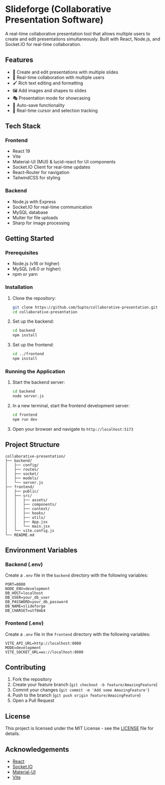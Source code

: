 # Slideforge (Collaborative Presentation Software)

A real-time collaborative presentation tool that allows multiple users to create and edit presentations simultaneously. Built with React, Node.js, and Socket.IO for real-time collaboration.

## Features

- 🎨 Create and edit presentations with multiple slides
- 👥 Real-time collaboration with multiple users
- 🖌️ Rich text editing and formatting
- 🖼️ Add images and shapes to slides
- 🎭 Presentation mode for showcasing
- 💾 Auto-save functionality
- 🔄 Real-time cursor and selection tracking

## Tech Stack

### Frontend
- React 19
- Vite
- Material-UI (MUI) & lucid-react for UI components
- Socket.IO Client for real-time updates
- React-Router for navigation
- TailwindCSS for styling

### Backend
- Node.js with Express
- Socket.IO for real-time communication
- MySQL database
- Multer for file uploads
- Sharp for image processing

## Getting Started

### Prerequisites

- Node.js (v16 or higher)
- MySQL (v8.0 or higher)
- npm or yarn

### Installation

1. Clone the repository:
   ```bash
   git clone https://github.com/5upto/collaborative-presentation.git
   cd collaborative-presentation
   ```

2. Set up the backend:
   ```bash
   cd backend
   npm install
   ```

3. Set up the frontend:
   ```bash
   cd ../frontend
   npm install
   ```

### Running the Application

1. Start the backend server:
   ```bash
   cd backend
   node server.js
   ```

2. In a new terminal, start the frontend development server:
   ```bash
   cd frontend
   npm run dev
   ```

3. Open your browser and navigate to `http://localhost:5173`

## Project Structure

```
collaborative-presentation/
├── backend/                    
│   ├── config/                 
│   ├── routes/                
│   ├── socket/                
│   ├── models/               
│   └── server.js               
├── frontend/                  
│   ├── public/               
│   ├── src/
│   │   ├── assets/          
│   │   ├── components/        
│   │   ├── context/          
│   │   ├── hooks/             
│   │   ├── utils/            
│   │   ├── App.jsx           
│   │   └── main.jsx                   
│   └── vite.config.js        
└── README.md                  
```

## Environment Variables

### Backend (.env)
Create a `.env` file in the `backend` directory with the following variables:

```env
PORT=8080
NODE_ENV=development
DB_HOST=localhost
DB_USER=your_db_user
DB_PASSWORD=your_db_password
DB_NAME=slideforge
DB_CHARSET=utf8mb4
```

### Frontend (.env)
Create a `.env` file in the `frontend` directory with the following variables:

```env
VITE_API_URL=http://localhost:8080
MODE=development
VITE_SOCKET_URL=ws://localhost:8080
```

## Contributing

1. Fork the repository
2. Create your feature branch (`git checkout -b feature/AmazingFeature`)
3. Commit your changes (`git commit -m 'Add some AmazingFeature'`)
4. Push to the branch (`git push origin feature/AmazingFeature`)
5. Open a Pull Request

## License

This project is licensed under the MIT License - see the [LICENSE](LICENSE) file for details.

## Acknowledgements

- [React](https://reactjs.org/)
- [Socket.IO](https://socket.io/)
- [Material-UI](https://mui.com/)
- [Vite](https://vitejs.dev/)
